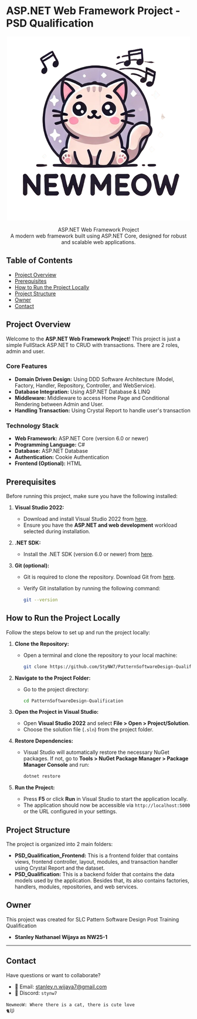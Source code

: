 # ASP.NET Web Framework Project - PSD Qualification

<p align="center">
  <a href="">
    <img alt="Project Logo" title="Project Logo" src="./Images/logo-nobg.png">
  </a>
</p>

<p align="center">
  ASP.NET Web Framework Project
  <br>
  A modern web framework built using ASP.NET Core, designed for robust and scalable web applications.
</p>

<!-- START doctoc generated TOC please keep comment here to allow auto update -->
<!-- DON'T EDIT THIS SECTION, INSTEAD RE-RUN doctoc TO UPDATE -->
## Table of Contents

- [Project Overview](#project-overview)
- [Prerequisites](#prerequisites)
- [How to Run the Project Locally](#how-to-run-the-project-locally)
- [Project Structure](#project-structure)
- [Owner](#Owner)
- [Contact](#contact)

<!-- END doctoc generated TOC please keep comment here to allow auto update -->

## **Project Overview**

Welcome to the **ASP.NET Web Framework Project**! This project is just a simple FullStack ASP.NET to CRUD with transactions. There are 2 roles, admin and user.

### **Core Features**
- **Domain Driven Design:** Using DDD Software Architecture (Model, Factory, Handler, Repository, Controller, and WebService).
- **Database Integration:** Using ASP.NET Database & LINQ
- **Middleware:** Middleware to access Home Page and Conditional Rendering between Admin and User.
- **Handling Transaction:** Using Crystal Report to handle user's transaction

### **Technology Stack**
- **Web Framework:** ASP.NET Core (version 6.0 or newer)
- **Programming Language:** C#
- **Database:** ASP.NET Database
- **Authentication:** Cookie Authentication
- **Frontend (Optional):** HTML

## **Prerequisites**

Before running this project, make sure you have the following installed:

1. **Visual Studio 2022:**
   - Download and install Visual Studio 2022 from [here](https://visualstudio.microsoft.com/).
   - Ensure you have the **ASP.NET and web development** workload selected during installation.

2. **.NET SDK:**
   - Install the .NET SDK (version 6.0 or newer) from [here](https://dotnet.microsoft.com/download).

3. **Git (optional):**
   - Git is required to clone the repository. Download Git from [here](https://git-scm.com/).
   - Verify Git installation by running the following command:

     ```bash
     git --version
     ```

## **How to Run the Project Locally**

Follow the steps below to set up and run the project locally:

1. **Clone the Repository:**
   - Open a terminal and clone the repository to your local machine:

     ```bash
     git clone https://github.com/StyNW7/PatternSoftwareDesign-Qualification.git
     ```

2. **Navigate to the Project Folder:**
   - Go to the project directory:

     ```bash
     cd PatternSoftwareDesign-Qualification
     ```

3. **Open the Project in Visual Studio:**
   - Open **Visual Studio 2022** and select **File > Open > Project/Solution**.
   - Choose the solution file (`.sln`) from the project folder.

4. **Restore Dependencies:**
   - Visual Studio will automatically restore the necessary NuGet packages. If not, go to **Tools > NuGet Package Manager > Package Manager Console** and run:

     ```bash
     dotnet restore
     ```

5. **Run the Project:**
   - Press **F5** or click **Run** in Visual Studio to start the application locally.
   - The application should now be accessible via `http://localhost:5000` or the URL configured in your settings.

## **Project Structure**

The project is organized into 2 main folders:

- **PSD_Qualification_Frontend:** This is a frontend folder that contains views, frontend controller, layout, modules, and transaction handler using Crystal Report and the dataset.
- **PSD_Qualification:** This is a backend folder that contains the data models used by the application. Besides that, its also contains factories, handlers, modules, repositories, and web services.

## **Owner**
This project was created for SLC Pattern Software Design Post Training Qualification

- **Stanley Nathanael Wijaya as NW25-1**

---

## Contact
Have questions or want to collaborate?

- 📧 Email: stanley.n.wijaya7@gmail.com
- 💬 Discord: `stynw7`

<code>NewmeoW: Where there is a cat, there is cute love 🐈😽</code>
